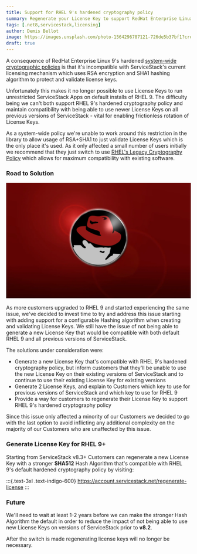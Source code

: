```yaml
---
title: Support for RHEL 9's hardened cryptography policy
summary: Regenerate your License Key to support RedHat Enterprise Linux 9 Default Cryptography Policy
tags: [.net8,servicestack,licensing]
author: Demis Bellot
image: https://images.unsplash.com/photo-1564296787121-726de5b37bf1?crop=entropy&fit=crop&h=1000&w=2000
draft: true
---
```


A consequence of RedHat Enterprise Linux 9's hardened 
[system-wide cryptographic policies](https://docs.redhat.com/en/documentation/red_hat_enterprise_linux/8/html/security_hardening/using-the-system-wide-cryptographic-policies_security-hardening) 
is that it's incompatible with ServiceStack's current licensing mechanism which uses RSA encryption and SHA1 hashing algorithm
to protect and validate license keys.

Unfortunately this makes it no longer possible to use License Keys to run unrestricted ServiceStack Apps on default 
installs of RHEL 9. The difficulty being we can't both support RHEL 9's hardened cryptography policy and 
maintain compatibility with being able to use newer License Keys on all previous versions of ServiceStack - vital
for enabling frictionless rotation of License Keys. 

As a system-wide policy we're unable to work around this restriction in the library to allow usage of RSA+SHA1 to just
validate License Keys which is the only place it's used. As it only affected a small number of users initially we recommend 
that they just switch to use
[RHEL's Legacy Cryptography Policy](https://docs.redhat.com/en/documentation/red_hat_enterprise_linux/8/html/security_hardening/using-the-system-wide-cryptographic-policies_security-hardening)
which allows for maximum compatibility with existing software.

### Road to Solution

![](/img/posts/rhel9-cryptography/bg-redhat.webp)

As more customers upgraded to RHEL 9 and started experiencing the same issue, we've decided to invest time to 
try and address this issue starting with adding support for a configurable Hashing algorithm when creating and validating
License Keys. We still have the issue of not being able to generate a new License Key that would be compatible with both
default RHEL 9 and all previous versions of ServiceStack.

The solutions under consideration were:
 - Generate a new License Key that's compatible with RHEL 9's hardened cryptography policy, but inform customers that 
they'll be unable to use the new License Key on their existing versions of ServiceStack and to continue to use their 
existing License Key for existing versions
 - Generate 2 License Keys, and explain to Customers which key to use for previous versions of ServiceStack and which key 
to use for RHEL 9 
 - Provide a way for customers to regenerate their License Key to support RHEL 9's hardened cryptography policy

Since this issue only affected a minority of our Customers we decided to go with the last option to avoid inflicting any
additional complexity on the majority of our Customers who are unaffected by this issue.

### Generate License Key for RHEL 9+

Starting from ServiceStack v8.3+ Customers can regenerate a new License Key with a stronger **SHA512** Hash Algorithm 
that's compatible with RHEL 9's default hardened cryptography policy by visiting:

:::{.text-3xl .text-indigo-600}
https://account.servicestack.net/regenerate-license
:::

### Future

We'll need to wait at least 1-2 years before we can make the stronger Hash Algorithm the default in order to reduce the
impact of not being able to use new License Keys on versions of ServiceStack prior to **v8.2**.

After the switch is made regenerating license keys will no longer be necessary.